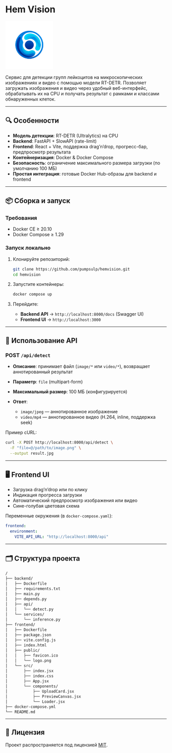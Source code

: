 # Hem Vision

<img src="frontend/public/logo.png" alt="Hem Vision Logo" width="150"/>

Сервис для детекции групп лейкоцитов на микроскопических изображениях и видео с помощью модели RT-DETR.
Позволяет загружать изображения и видео через удобный веб-интерфейс, обрабатывать их на CPU и получать результат с рамками и классами обнаруженных клеток.

---

## 🔍 Особенности

* **Модель детекции**: RT-DETR (Ultralytics) на CPU
* **Backend**: FastAPI + SlowAPI (rate-limit)
* **Frontend**: React + Vite, поддержка drag’n’drop, прогресс-бар, предпросмотр результата
* **Контейнеризация**: Docker & Docker Compose
* **Безопасность**: ограничение максимального размера загрузки (по умолчанию 100 МБ)
* **Простая интеграция**: готовые Docker Hub-образы для backend и frontend

---

## 📦 Сборка и запуск

### Требования

* Docker CE ≥ 20.10
* Docker Compose ≥ 1.29

### Запуск локально

1. Клонируйте репозиторий:

   ```bash
   git clone https://github.com/pumpsulp/hemvision.git
   cd hemvision
   ```
2. Запустите контейнеры:

   ```bash
   docker compose up
   ```
3. Перейдите:

   * **Backend API** → `http://localhost:8000/docs` (Swagger UI)
   * **Frontend UI**  → `http://localhost:3000`

---

## 🚀 Использование API

### POST `/api/detect`

* **Описание**: принимает файл (`image/*` или `video/*`), возвращает аннотированный результат
* **Параметр**: `file` (multipart-form)
* **Максимальный размер**: 100 МБ (конфигурируется)
* **Ответ**:

  * `image/jpeg` — аннотированное изображение
  * `video/mp4` — аннотированное видео (H.264, inline, поддержка seek)

Пример cURL:

```bash
curl -X POST http://localhost:8000/api/detect \
  -F "file=@/path/to/image.png" \
  --output result.jpg
```

---

## 🖥️ Frontend UI

* Загрузка drag’n’drop или по клику
* Индикация прогресса загрузки
* Автоматический предпросмотр изображения или видео
* Сине-голубая цветовая схема

Переменные окружения (в `docker-compose.yaml`):

```yaml
frontend:
  environment:
    VITE_API_URL: "http://localhost:8000/api"
```

---

## 🗂 Структура проекта

```
/
├── backend/
│   ├── Dockerfile
│   ├── requirements.txt
│   ├── main.py
│   ├── depends.py
│   ├── api/
│   │   └── detect.py
│   └── services/
│       └── inference.py
├── frontend/
│   ├── Dockerfile
│   ├── package.json
│   ├── vite.config.js
│   ├── index.html
│   ├── public/
│   │   ├── favicon.ico
│   │   └── logo.png
│   └── src/
│       ├── index.jsx
│       ├── index.css
│       ├── App.jsx
│       └── components/
│           ├── UploadCard.jsx
│           ├── PreviewCanvas.jsx
│           └── Loader.jsx
├── docker-compose.yml
└── README.md
```

---


## 📝 Лицензия

Проект распространяется под лицензией [MIT](LICENSE).
